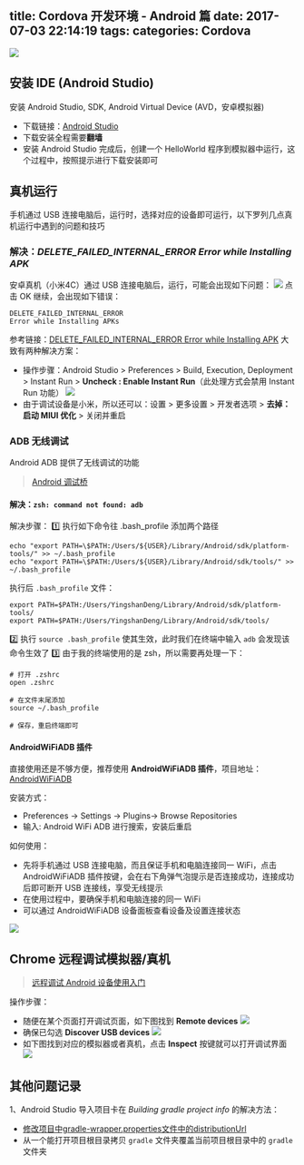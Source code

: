 title: Cordova 开发环境 - Android 篇
date: 2017-07-03 22:14:19
tags:
categories: Cordova
---

![](http://cdn.objcer.com/android-banner.jpg)
<!-- more -->

## 安装 IDE (Android Studio)

安装 Android Studio, SDK, Android Virtual Device (AVD，安卓模拟器)
- 下载链接：[Android Studio](https://developer.android.com/studio/index.html?hl=zh-cn)
- 下载安装全程需要**翻墙**
- 安装 Android Studio 完成后，创建一个 HelloWorld 程序到模拟器中运行，这个过程中，按照提示进行下载安装即可

## 真机运行
手机通过 USB 连接电脑后，运行时，选择对应的设备即可运行，以下罗列几点真机运行中遇到的问题和技巧

### 解决：*DELETE_FAILED_INTERNAL_ERROR Error while Installing APK*
安卓真机（小米4C）通过 USB 连接电脑后，运行，可能会出现如下问题：
![](http://cdn.objcer.com/3B19ED97-CE3F-45A9-8518-C08D779F7FA3.png)
点击 OK 继续，会出现如下错误：
```
DELETE_FAILED_INTERNAL_ERROR
Error while Installing APKs
```
参考链接：[DELETE_FAILED_INTERNAL_ERROR Error while Installing APK](https://stackoverflow.com/questions/38892270/delete-failed-internal-error-error-while-installing-apk) 大致有两种解决方案：
- 操作步骤：Android Studio > Preferences >  Build, Execution, Deployment > Instant Run > **Uncheck : Enable Instant Run**（此处理方式会禁用 Instant Run 功能）
![](http://cdn.objcer.com/03E0830C-F5BB-4EC5-AC41-50A604A3E532.png)
- 由于调试设备是小米，所以还可以：设置 > 更多设置 > 开发者选项 > **去掉：启动 MIUI 优化** > 关闭并重启

### ADB 无线调试
Android ADB 提供了无线调试的功能
> [Android 调试桥](https://developer.android.com/studio/command-line/adb.html?hl=zh-cn#Enabling)

#### 解决：`zsh: command not found: adb`
解决步骤：
1️⃣ 执行如下命令往 .bash_profile 添加两个路径
```
echo "export PATH=\$PATH:/Users/${USER}/Library/Android/sdk/platform-tools/" >> ~/.bash_profile
echo "export PATH=\$PATH:/Users/${USER}/Library/Android/sdk/tools/" >> ~/.bash_profile
```
执行后 `.bash_profile` 文件：
```
export PATH=$PATH:/Users/YingshanDeng/Library/Android/sdk/platform-tools/
export PATH=$PATH:/Users/YingshanDeng/Library/Android/sdk/tools/
```
2️⃣ 执行 `source .bash_profile` 使其生效，此时我们在终端中输入 `adb` 会发现该命令生效了
3️⃣ 由于我的终端使用的是 zsh，所以需要再处理一下：
```
# 打开 .zshrc
open .zshrc

# 在文件末尾添加
source ~/.bash_profile

# 保存，重启终端即可
```

#### AndroidWiFiADB 插件
直接使用还是不够方便，推荐使用 **AndroidWiFiADB 插件**，项目地址：[AndroidWiFiADB](https://github.com/pedrovgs/AndroidWiFiADB)

安装方式：
- Preferences -> Settings -> Plugins-> Browse Repositories
- 输入: Android WiFi ADB 进行搜索，安装后重启

如何使用：
- 先将手机通过 USB 连接电脑，而且保证手机和电脑连接同一 WiFi，点击 AndroidWiFiADB 插件按键，会在右下角弹气泡提示是否连接成功，连接成功后即可断开 USB 连接线，享受无线提示
- 在使用过程中，要确保手机和电脑连接的同一 WiFi
- 可以通过 AndroidWiFiADB 设备面板查看设备及设置连接状态

![](http://cdn.objcer.com/36CDAE13-BEBC-42D2-9226-A53DF0CEE4B1.png)

## Chrome 远程调试模拟器/真机
> [远程调试 Android 设备使用入门](https://developers.google.com/web/tools/chrome-devtools/remote-debugging/?hl=zh-cn)

操作步骤：
- 随便在某个页面打开调试页面，如下图找到 **Remote devices**
![](http://cdn.objcer.com/8FA1EB72-12AE-4984-AA64-2C7022B1F00E.png)
- 确保已勾选 **Discover USB devices**
![](http://cdn.objcer.com/B378E60C-01E5-43AE-8EA1-02999501F241.png)
- 如下图找到对应的模拟器或者真机，点击 **Inspect** 按键就可以打开调试界面
![](http://cdn.objcer.com/917006D3-5881-4A6F-814F-0B3BB54383D7.png)

## 其他问题记录
1、Android Studio 导入项目卡在 *Building gradle project info* 的解决方法：
- [修改项目中gradle-wrapper.properties文件中的distributionUrl](http://www.jianshu.com/p/1311562bbfd4)
- 从一个能打开项目根目录拷贝 `gradle` 文件夹覆盖当前项目根目录中的 `gradle` 文件夹
